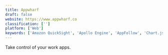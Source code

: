 ```yaml
---
title: Appwharf
draft: false 
website: https://www.appwharf.co
classification: ['']
platform: ['Web']
keywords: ['Amazon QuickSight', 'Apollo Engine', 'AppFollow', 'Chart.js', 'Chartico', 'Charts & Graphs by Visme', 'GrapheneDB', 'Gyroscope', 'Instant', 'Life Fasting Tracker', 'Paytouch', 'Square Dashboard', 'Usage', 'Vitally', 'tripcents']
---
```

Take control of your work apps.